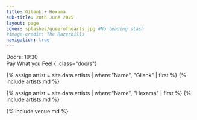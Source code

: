 ```yaml
---
title: Gilank + Hexama
sub-title: 20th June 2025
layout: page
cover: splashes/queerofhearts.jpg #No leading slash
#image-credit: The Razerbills
navigation: true
---
```


Doors: 19:30 <br>Pay What you Feel
{: class="doors"}

{% assign artist = site.data.artists | where:"Name", "Gilank" | first %} 
{% include artists.md %}

{% assign artist = site.data.artists | where:"Name", "Hexama" | first %}
{% include artists.md %}

{% include venue.md %}
